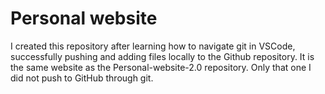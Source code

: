 # Personal website 

 I created this repository after learning how to navigate git in VSCode, successfully pushing and adding files locally to the Github repository. It is the same website as the Personal-website-2.0 repository. Only that one I did not push to GitHub through git. 
